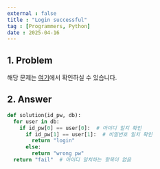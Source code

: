 ```yaml
---
external : false
title : "Login successful"
tag : [Programmers, Python]
date : 2025-04-16
---
```


## 1. Problem

해당 문제는 [여기](https://school.programmers.co.kr/learn/courses/30/lessons/120883)에서 확인하실 수 있습니다.

## 2. Answer

```python
def solution(id_pw, db):
  for user in db:
    if id_pw[0] == user[0]:  # 아이디 일치 확인
      if id_pw[1] == user[1]:  # 비밀번호 일치 확인
        return "login"
      else:
        return "wrong pw"
  return "fail"  # 아이디 일치하는 항목이 없음
```
